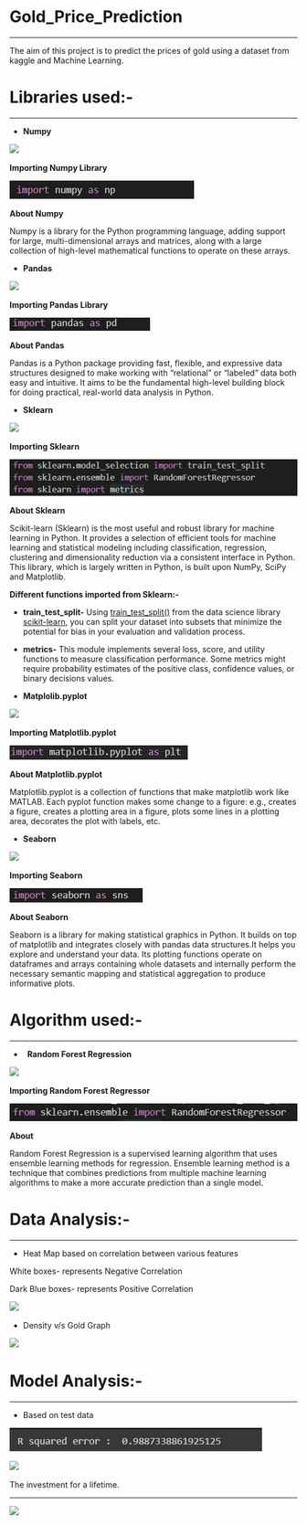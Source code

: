 # Gold\_Price\_Prediction

-----
The aim of this project is to predict the prices of gold using a dataset from kaggle and Machine Learning.

# Libraries used:-

-----
- **Numpy**

![](Aspose.Words.bb6942fc-55c5-4e65-a136-913b7d17ccd9.001.png)

**Importing Numpy Library**

![](Aspose.Words.bb6942fc-55c5-4e65-a136-913b7d17ccd9.002.png)

**About Numpy**

Numpy is a library for the Python programming language, adding support for large, multi-dimensional arrays and matrices, along with a large collection of high-level mathematical functions to operate on these arrays.

- **Pandas**

![](Aspose.Words.bb6942fc-55c5-4e65-a136-913b7d17ccd9.003.png)

**Importing Pandas Library**

![](Aspose.Words.bb6942fc-55c5-4e65-a136-913b7d17ccd9.004.png)

**About Pandas**

Pandas is a Python package providing fast, flexible, and expressive data structures designed to make working with “relational” or “labeled” data both easy and intuitive. It aims to be the fundamental high-level building block for doing practical, real-world data analysis in Python.

- **Sklearn**

![](Aspose.Words.bb6942fc-55c5-4e65-a136-913b7d17ccd9.005.png)

**Importing Sklearn**

![](Aspose.Words.bb6942fc-55c5-4e65-a136-913b7d17ccd9.006.png)

**About Sklearn**

Scikit-learn (Sklearn) is the most useful and robust library for machine learning in Python. It provides a selection of efficient tools for machine learning and statistical modeling including classification, regression, clustering and dimensionality reduction via a consistent interface in Python. This library, which is largely written in Python, is built upon NumPy, SciPy and Matplotlib.

**Different functions imported from Sklearn:-**

- **train\_test\_split-** Using [train_test_split()](https://scikit-learn.org/stable/modules/generated/sklearn.model_selection.train_test_split.html) from the data science library [scikit-learn](https://scikit-learn.org/stable/index.html), you can split your dataset into subsets that minimize the potential for bias in your evaluation and validation process.
- **metrics-** This module implements several loss, score, and utility functions to measure classification performance. Some metrics might require probability estimates of the positive class, confidence values, or binary decisions values.


- **Matplolib.pyplot**

![](Aspose.Words.bb6942fc-55c5-4e65-a136-913b7d17ccd9.007.png)

**Importing Matplotlib.pyplot**

![](Aspose.Words.bb6942fc-55c5-4e65-a136-913b7d17ccd9.008.png)

**About Matplotlib.pyplot**

Matplotlib.pyplot is a collection of functions that make matplotlib work like MATLAB. Each pyplot function makes some change to a figure: e.g., creates a figure, creates a plotting area in a figure, plots some lines in a plotting area, decorates the plot with labels, etc.

- **Seaborn**

![](Aspose.Words.bb6942fc-55c5-4e65-a136-913b7d17ccd9.009.png)

**Importing Seaborn** 

![](Aspose.Words.bb6942fc-55c5-4e65-a136-913b7d17ccd9.010.png)

**About Seaborn**

Seaborn is a library for making statistical graphics in Python. It builds on top of matplotlib and integrates closely with pandas data structures.It helps you explore and understand your data. Its plotting functions operate on dataframes and arrays containing whole datasets and internally perform the necessary semantic mapping and statistical aggregation to produce informative plots.

# Algorithm used:-

-----
- ` `**Random Forest Regression**

![](Aspose.Words.bb6942fc-55c5-4e65-a136-913b7d17ccd9.011.png)

**Importing  Random Forest Regressor**

![](Aspose.Words.bb6942fc-55c5-4e65-a136-913b7d17ccd9.012.png)

**About**

Random Forest Regression is a supervised learning algorithm that uses ensemble learning methods for regression. Ensemble learning method is a technique that combines predictions from multiple machine learning algorithms to make a more accurate prediction than a single model.

# Data Analysis:-

-----
- Heat Map based on correlation between various features

White boxes- represents Negative Correlation

Dark Blue boxes- represents Positive Correlation

![](Aspose.Words.bb6942fc-55c5-4e65-a136-913b7d17ccd9.013.png)

- Density v/s Gold Graph

![](Aspose.Words.bb6942fc-55c5-4e65-a136-913b7d17ccd9.014.png)

# Model Analysis:-

-----
- Based on test data

![](Aspose.Words.bb6942fc-55c5-4e65-a136-913b7d17ccd9.015.png)

![](Aspose.Words.bb6942fc-55c5-4e65-a136-913b7d17ccd9.016.png)

The investment for a lifetime.

-----
![](Aspose.Words.bb6942fc-55c5-4e65-a136-913b7d17ccd9.017.png)
